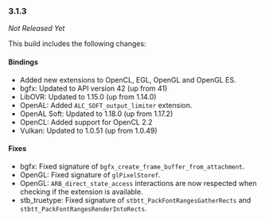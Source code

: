 ### 3.1.3

_Not Released Yet_

This build includes the following changes:

#### Bindings

- Added new extensions to OpenCL, EGL, OpenGL and OpenGL ES.
- bgfx: Updated to API version 42 (up from 41)
- LibOVR: Updated to 1.15.0 (up from 1.14.0)
- OpenAL: Added `ALC_SOFT_output_limiter` extension.
- OpenAL Soft: Updated to 1.18.0 (up from 1.17.2)
- OpenCL: Added support for OpenCL 2.2
- Vulkan: Updated to 1.0.51 (up from 1.0.49)

#### Fixes

- bgfx: Fixed signature of `bgfx_create_frame_buffer_from_attachment`.
- OpenGL: Fixed signature of `glPixelStoref`.
- OpenGL: `ARB_direct_state_access` interactions are now respected when checking if the extension is available.
- stb_truetype: Fixed signature of `stbtt_PackFontRangesGatherRects` and `stbtt_PackFontRangesRenderIntoRects`.